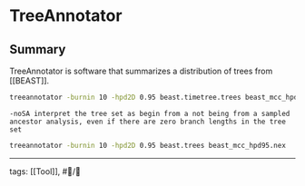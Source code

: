 # TreeAnnotator

## Summary

TreeAnnotator is software that summarizes a distribution of trees from [[BEAST]].

```bash
treeannotator -burnin 10 -hpd2D 0.95 beast.timetree.trees beast_mcc_hpd95.nex
```

```text
-noSA interpret the tree set as begin from a not being from a sampled ancestor analysis, even if there are zero branch lengths in the tree set
```

```bash
treeannotator -burnin 10 -hpd2D 0.95 beast.trees beast_mcc_hpd95.nex
```

---

tags: [[Tool]], #📝/🌱